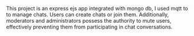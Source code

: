 This project is an express ejs app integrated with mongo db, I used mqtt to to manage chats. Users can create chats or join them. Additionally, moderators and administrators possess the authority to mute users, effectively preventing them from participating in chat conversations.
